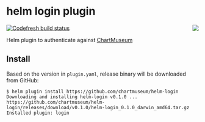 # helm login plugin
<img align="right" src="https://github.com/helm/chartmuseum/raw/master/logo.png">

[![Codefresh build status]( https://g.codefresh.io/api/badges/pipeline/codefresh-inc/chartmuseum%2Fhelm-login%2Fhelm-login?branch=master&type=cf-2)]( https://g.codefresh.io/repositories/chartmuseum/helm-login/builds?filter=trigger:build;branch:master;service:5ad4eed637adc30001207fab~helm-login)

Helm plugin to authenticate against [ChartMuseum](https://github.com/helm/chartmuseum)

## Install
Based on the version in `plugin.yaml`, release binary will be downloaded from GitHub:

```
$ helm plugin install https://github.com/chartmuseum/helm-login
Downloading and installing helm-login v0.1.0 ...
https://github.com/chartmuseum/helm-login/releases/download/v0.1.0/helm-login_0.1.0_darwin_amd64.tar.gz
Installed plugin: login
```
